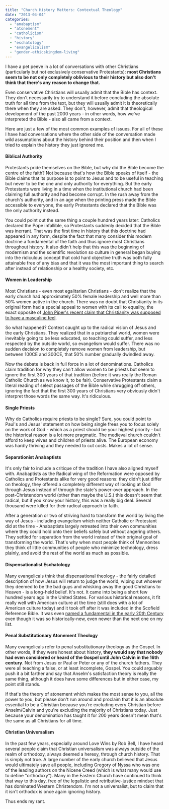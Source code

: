 ```yaml
---
title: "Church History Matters: Contextual Theology"
date: "2013-04-04"
categories: 
  - "anabaptism"
  - "atonement"
  - "catholicism"
  - "history"
  - "eschatology"
  - "evangelicalism"
  - "gender-ethicskingdom-living"
---
```


I have a pet peeve in a lot of conversations with other Christians (particularly but not exclusively conservative Protestants): **most Christians seem to be not only completely oblivious to their history but also don't think that there's any reason to change that.**

Even conservative Christians will usually admit that the Bible has context. They don't necessarily try to understand it before concluding the absolute truth for all time from the text, but they will usually admit it is theoretically there when they are asked. They don't, however, admit that theological development of the past 2000 years - in other words, how we've interpreted the Bible - also all came from a context.

<!--more--> Here are just a few of the most common examples of issues. For all of these I have had conversations where the other side of the conversation made wild assumptions about the history behind their position and then when I tried to explain the history they just ignored me.

#### Biblical Authority

Protestants pride themselves on the Bible, but why did the Bible become the centre of the faith? Not because that's how the Bible speaks of itself - the Bible claims that its purpose is to point to Jesus and to be useful in teaching but never to be the one and only authority for everything. But the early Protestants were living in a time when the institutional church had been claiming full authority and had become corrupt. In the rush away from the church's authority, and in an age when the printing press made the Bible accessible to everyone, the early Protestants declared that the Bible was the only authority instead.

You could point out the same thing a couple hundred years later: Catholics declared the Pope infallible, so Protestants suddenly decided that the Bible was inerrant. That was the first time in history that this doctrine had appeared in any form, despite the fact that many consider this modern doctrine a fundamental of the faith and thus ignore most Christians throughout history. It also didn't help that this was the beginning of modernism and the scientific revolution so culture in general began buying into the ridiculous concept that cold hard objective truth was both fully attainable free of any bias and that it was the most important thing to search after instead of relationship or a healthy society, etc.

#### Women in Leadership

Most Christians - even most egalitarian Christians - don't realize that the early church had approximately 50% female leadership and well more than 50% women active in the church. There was no doubt that Christianity in its original form had a special appeal to women with its call to equality, the exact opposite of [John Piper's recent claim that Christianity was supposed to have a masculine feel](http://anabaptistredux.com/john-pipers-masculine-christianity/ "John Piper’s Masculine Christianity").

So what happened? Context caught up to the radical vision of Jesus and the early Christians. They realized that in a patriarchal world, women were inevitably going to be less educated, so teaching could suffer, and less respected by the outside world, so evangelism would suffer. There was no sudden decision to completely remove women from leadership, but between 100CE and 300CE, that 50% number gradually dwindled away.

Now the debate is back in full force in a lot of denominations. Catholics claim tradition for why they can't allow women to be priests but seem to ignore the first 300 years of that tradition (before it was really the Roman Catholic Church as we know it, to be fair). Conservative Protestants claim a literal reading of select passages of the Bible while shrugging off others, ignoring the fact that the first 300 years of Christians very obviously didn't interpret those words the same way. It's ridiculous.

#### Single Priests

Why do Catholics require priests to be single? Sure, you could point to Paul's and Jesus' statement on how being single frees you to focus solely on the work of God - which as a priest should be your highest priority - but the historical reason is a lot more pragmatic. The medieval church couldn't afford to keep wives and children of priests alive. The European economy was hardly thriving and they needed to cut costs. Makes a lot of sense.

#### Separationist Anabaptists

It's only fair to include a critique of the tradition I have also aligned myself with. Anabaptists as the Radical wing of the Reformation were opposed by Catholics and Protestants alike for very good reasons: they didn't just differ on theology, they offered a completely different way of looking at God through Jesus instead of through the state's power-over approach. In the post-Christendom world (other than maybe the U.S.) this doesn't seem that radical, but if you know your history, this was a really big deal. Several thousand were killed for their radical approach to faith.

After a generation or two of striving hard to transform the world by living the way of Jesus - including evangelism which neither Catholic or Protestant did at the time - Anabaptists largely retreated into their own communities where they could hold onto their beliefs safely but without angering others. They settled for separation from the world instead of their original goal of transforming the world. That's why when most people think of Mennonites they think of little communities of people who minimize technology, dress plainly, and avoid the rest of the world as much as possible.

#### Dispensationalist Eschatology

Many evangelicals think that dispensational theology - the fairly detailed description of how Jesus will return to judge the world, wiping out whoever they deemed to be the bad guys and whisking away the good Christians to Heaven - is a long-held belief. It's not. It came into being a short few hundred years ago in the United States. For various historical reasons, it fit really well with American culture at the time (still does with a lot of American culture today) and it took off after it was included in the Scofield Reference Bible. It was even [named a fundamental in the early 20th Century](http://anabaptistredux.com/the-fundamentals/ "The Fundamentals") even though it was so historically-new, even newer than the next one on my list.

#### Penal Substitutionary Atonement Theology

Many evangelicals refer to penal substitutionary theology as the Gospel. In other words, if they were honest about history, **they would say that nobody had even considered or heard of the Gospel until John Calvin in the 16th century**. Not from Jesus or Paul or Peter or any of the church fathers. They were all teaching a false, or at least incomplete, Gospel. You could arguably push it a bit farther and say that Anselm's satisfaction theory is really the same thing, although it does have some differences but in either case, my point still stands.

If that's the theory of atonement which makes the most sense to you, all the power to you, but please don't run around and proclaim that it is an absolute essential to be a Christian because you're excluding every Christian before Anselm/Calvin and you're excluding the majority of Christians today. Just because your denomination has taught it for 200 years doesn't mean that's the same as all Christians for all time.

#### Christian Universalism

In the past few years, especially around Love Wins by Rob Bell, I have heard several people claim that Christian universalism was always outside of the realm of orthodoxy, always deemed a heresy, through church history. That is simply not true. A large number of the early church believed that Jesus would ultimately save all people, including Gregory of Nyssa who was one of the leading authors on the Nicene Creed (which is what many would use to define "orthodoxy"). Many in the Eastern Church have continued to think that way to this day, free of the legalistic and retributive-justice mindset that has dominated Western Christendom. I'm not a universalist, but to claim that it isn't orthodox is once again ignoring history.

Thus ends my rant.
